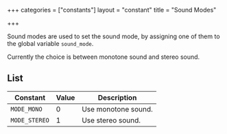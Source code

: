 +++
categories = ["constants"]
layout = "constant"
title = "Sound Modes"

+++

Sound modes are used to set the sound mode, by assigning one of them to the global variable `sound_mode`.

Currently the choice is between monotone sound and stereo sound.

## List

| Constant | Value | Description |
|---|---|---|
| `MODE_MONO` | 0 | Use monotone sound. |
| `MODE_STEREO` | 1 | Use stereo sound. |
